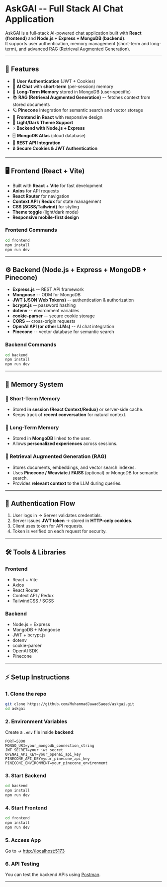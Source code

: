 # AskGAI -- Full Stack AI Chat Application

AskGAI is a full-stack AI-powered chat application built with **React
(frontend)** and **Node.js + Express + MongoDB (backend)**.\
It supports user authentication, memory management (short-term and
long-term), and advanced RAG (Retrieval Augmented Generation).

------------------------------------------------------------------------

## 🚀 Features

-   🔑 **User Authentication** (JWT + Cookies)
-   💬 **AI Chat** with **short-term** (per-session) memory
-   🧠 **Long-Term Memory** stored in MongoDB (user-specific)
-   📚 **RAG (Retrieval Augmented Generation)** -- fetches context from
    stored documents
-   🪐 **Pinecone** integration for semantic search and vector storage
-   🎨 **Frontend in React** with responsive design
-   🌙 **Light/Dark Theme Support**
-   ⚡ **Backend with Node.js + Express**
-   🗄️ **MongoDB Atlas** (cloud database)
-   🔗 **REST API Integration**
-   🔒 **Secure Cookies & JWT Authentication**

------------------------------------------------------------------------

## 🖥️ Frontend (React + Vite)

-   Built with **React** + **Vite** for fast development
-   **Axios** for API requests
-   **React Router** for navigation
-   **Context API / Redux** for state management
-   **CSS (SCSS/Tailwind)** for styling
-   **Theme toggle** (light/dark mode)
-   **Responsive mobile-first design**

### Frontend Commands

``` bash
cd frontend
npm install
npm run dev
```

------------------------------------------------------------------------

## ⚙️ Backend (Node.js + Express + MongoDB + Pinecone)

-   **Express.js** -- REST API framework
-   **Mongoose** -- ODM for MongoDB
-   **JWT (JSON Web Tokens)** -- authentication & authorization
-   **bcrypt.js** -- password hashing
-   **dotenv** -- environment variables
-   **cookie-parser** -- secure cookie storage
-   **CORS** -- cross-origin requests
-   **OpenAI API (or other LLMs)** -- AI chat integration
-   **Pinecone** -- vector database for semantic search

### Backend Commands

``` bash
cd backend
npm install
npm run dev
```

------------------------------------------------------------------------

## 🧠 Memory System

### 🔹 Short-Term Memory

-   Stored **in session (React Context/Redux)** or server-side cache.
-   Keeps track of **recent conversation** for natural context.

### 🔹 Long-Term Memory

-   Stored in **MongoDB** linked to the user.
-   Allows **personalized experiences** across sessions.

### 🔹 Retrieval Augmented Generation (RAG)

-   Stores documents, embeddings, and vector search indexes.
-   Uses **Pinecone / Weaviate / FAISS** (optional) or MongoDB for
    semantic search.
-   Provides **relevant context** to the LLM during queries.

------------------------------------------------------------------------

## 🔑 Authentication Flow

1.  User logs in → Server validates credentials.
2.  Server issues **JWT token** → stored in **HTTP-only cookies**.
3.  Client uses token for API requests.
4.  Token is verified on each request for security.

------------------------------------------------------------------------

## 🛠️ Tools & Libraries

### Frontend

-   React + Vite
-   Axios
-   React Router
-   Context API / Redux
-   TailwindCSS / SCSS

### Backend

-   Node.js + Express
-   MongoDB + Mongoose
-   JWT + bcrypt.js
-   dotenv
-   cookie-parser
-   OpenAI SDK
-   Pinecone

------------------------------------------------------------------------

## ⚡ Setup Instructions

### 1. Clone the repo

``` bash
git clone https://github.com/MuhammadJawadSaeed/askgai.git
cd askgai
```

### 2. Environment Variables

Create a `.env` file inside **backend**:

``` env
PORT=5000
MONGO_URI=your_mongodb_connection_string
JWT_SECRET=your_jwt_secret
OPENAI_API_KEY=your_openai_api_key
PINECONE_API_KEY=your_pinecone_api_key
PINECONE_ENVIRONMENT=your_pinecone_environment
```

### 3. Start Backend

``` bash
cd backend
npm install
npm run dev
```

### 4. Start Frontend

``` bash
cd frontend
npm install
npm run dev
```

### 5. Access App

Go to → <http://localhost:5173>

### 6. API Testing

You can test the backend APIs using [Postman](https://www.postman.com/ai-chatbot-7904/workspace/askgai/request/43507636-1bc613bc-ea35-444b-b121-875af8d8867e?action=share&creator=43507636).

--------------------------------------------------------------------------
